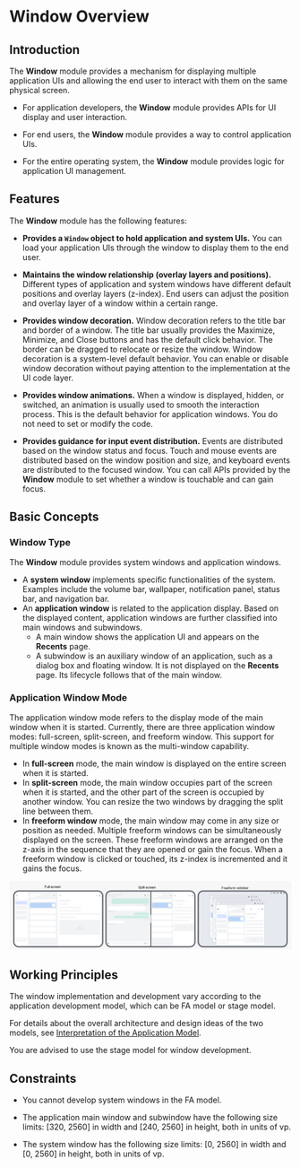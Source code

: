 # Window Overview


## Introduction

The **Window** module provides a mechanism for displaying multiple application UIs and allowing the end user to interact with them on the same physical screen.

- For application developers, the **Window** module provides APIs for UI display and user interaction.

- For end users, the **Window** module provides a way to control application UIs.

- For the entire operating system, the **Window** module provides logic for application UI management.


## Features

The **Window** module has the following features:

-  **Provides a `Window` object to hold application and system UIs.** You can load your application UIs through the window to display them to the end user.

-  **Maintains the window relationship (overlay layers and positions).** Different types of application and system windows have different default positions and overlay layers (z-index). End users can adjust the position and overlay layer of a window within a certain range.

-  **Provides window decoration.** Window decoration refers to the title bar and border of a window. The title bar usually provides the Maximize, Minimize, and Close buttons and has the default click behavior. The border can be dragged to relocate or resize the window. Window decoration is a system-level default behavior. You can enable or disable window decoration without paying attention to the implementation at the UI code layer.

-  **Provides window animations.** When a window is displayed, hidden, or switched, an animation is usually used to smooth the interaction process. This is the default behavior for application windows. You do not need to set or modify the code.

-  **Provides guidance for input event distribution.** Events are distributed based on the window status and focus. Touch and mouse events are distributed based on the window position and size, and keyboard events are distributed to the focused window. You can call APIs provided by the **Window** module to set whether a window is touchable and can gain focus.


## Basic Concepts


### Window Type

The **Window** module provides system windows and application windows.
- A **system window** implements specific functionalities of the system. Examples include the volume bar, wallpaper, notification panel, status bar, and navigation bar.
- An **application window** is related to the application display. Based on the displayed content, application windows are further classified into main windows and subwindows.
  - A main window shows the application UI and appears on the **Recents** page.
  - A subwindow is an auxiliary window of an application, such as a dialog box and floating window. It is not displayed on the **Recents** page. Its lifecycle follows that of the main window.




### Application Window Mode

The application window mode refers to the display mode of the main window when it is started. Currently, there are three application window modes: full-screen, split-screen, and freeform window. This support for multiple window modes is known as the multi-window capability.


-  In **full-screen** mode, the main window is displayed on the entire screen when it is started.
-  In **split-screen** mode, the main window occupies part of the screen when it is started, and the other part of the screen is occupied by another window. You can resize the two windows by dragging the split line between them.
-  In **freeform window** mode, the main window may come in any size or position as needed. Multiple freeform windows can be simultaneously displayed on the screen. These freeform windows are arranged on the z-axis in the sequence that they are opened or gain the focus. When a freeform window is clicked or touched, its z-index is incremented and it gains the focus.


![windowMode](figures/windowMode.png)


## Working Principles

The window implementation and development vary according to the application development model, which can be FA model or stage model.

For details about the overall architecture and design ideas of the two models, see [Interpretation of the Application Model](../application-models/application-model-description.md).

You are advised to use the stage model for window development.


## Constraints

-  You cannot develop system windows in the FA model.

-  The application main window and subwindow have the following size limits: [320, 2560] in width and [240, 2560] in height, both in units of vp.

-  The system window has the following size limits: [0, 2560] in width and [0, 2560] in height, both in units of vp.
